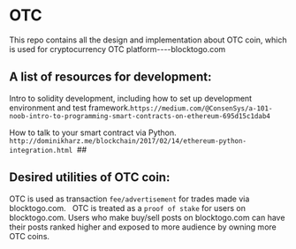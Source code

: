 # OTC
This repo contains all the design and implementation about OTC coin, which is used for cryptocurrency OTC platform----blocktogo.com

## A list of resources for development:

Intro to solidity development, including how to set up development environment and test framework.```https://medium.com/@ConsenSys/a-101-noob-intro-to-programming-smart-contracts-on-ethereum-695d15c1dab4```
 
How to talk to your smart contract via Python. ```http://dominikharz.me/blockchain/2017/02/14/ethereum-python-integration.html```  ##


## Desired utilities of OTC coin:

OTC is used as transaction `fee/advertisement` for trades made via blocktogo.com.
  
OTC is treated as a `proof of stake` for users on blocktogo.com. Users who make buy/sell posts on blocktogo.com can have their posts ranked higher and exposed to more audience by owning more OTC coins.

